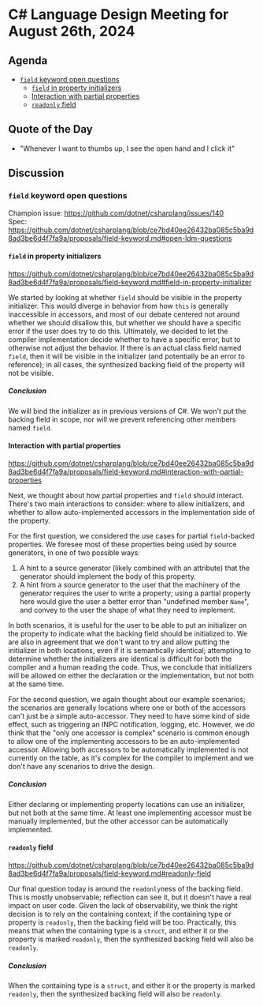 # C# Language Design Meeting for August 26th, 2024

## Agenda

- [`field` keyword open questions](#field-keyword-open-questions)
    - [`field` in property initializers](#field-in-property-initializers)
    - [Interaction with partial properties](#interaction-with-partial-properties)
    - [`readonly` field](#readonly-field)

## Quote of the Day

- "Whenever I want to thumbs up, I see the open hand and I click it"

## Discussion

### `field` keyword open questions

Champion issue: https://github.com/dotnet/csharplang/issues/140  
Spec: https://github.com/dotnet/csharplang/blob/ce7bd40ee26432ba085c5ba9d8ad3be6d4f7fa9a/proposals/field-keyword.md#open-ldm-questions

#### `field` in property initializers

https://github.com/dotnet/csharplang/blob/ce7bd40ee26432ba085c5ba9d8ad3be6d4f7fa9a/proposals/field-keyword.md#field-in-property-initializer

We started by looking at whether `field` should be visible in the property initializer. This would diverge in behavior from how `this` is generally inaccessible in accessors,
and most of our debate centered not around whether we should disallow this, but whether we should have a specific error if the user does try to do this. Ultimately, we decided
to let the compiler implementation decide whether to have a specific error, but to otherwise not adjust the behavior. If there is an actual class field named `field`, then it
will be visible in the initializer (and potentially be an error to reference); in all cases, the synthesized backing field of the property will not be visible.

##### Conclusion

We will bind the initializer as in previous versions of C#. We won't put the backing field in scope, nor will we prevent referencing other members named `field`.

#### Interaction with partial properties

https://github.com/dotnet/csharplang/blob/ce7bd40ee26432ba085c5ba9d8ad3be6d4f7fa9a/proposals/field-keyword.md#interaction-with-partial-properties

Next, we thought about how partial properties and `field` should interact. There's two main interactions to consider: where to allow initializers, and whether to allow auto-implemented
accessors in the implementation side of the property.

For the first question, we considered the use cases for partial `field`-backed properties. We foresee most of these properties being used by source generators, in one of two possible ways:

1. A hint to a source generator (likely combined with an attribute) that the generator should implement the body of this property.
2. A hint from a source generator to the user that the machinery of the generator requires the user to write a property; using a partial property here would give the user a better
   error than "undefined member `Name`", and convey to the user the shape of what they need to implement.

In both scenarios, it is useful for the user to be able to put an initializer on the property to indicate what the backing field should be initialized to. We are also in agreement
that we don't want to try and allow putting the initializer in both locations, even if it is semantically identical; attempting to determine whether the initializers are identical
is difficult for both the compiler and a human reading the code. Thus, we conclude that initializers will be allowed on either the declaration or the implementation, but not both
at the same time.

For the second question, we again thought about our example scenarios; the scenarios are generally locations where one or both of the accessors can't just be a simple auto-accessor.
They need to have some kind of side effect, such as triggering an INPC notification, logging, etc. However, we _do_ think that the "only one accessor is complex" scenario is common
enough to allow one of the implementing accessors to be an auto-implemented accessor. Allowing both accessors to be automatically implemented is not currently on the table, as it's
complex for the compiler to implement and we don't have any scenarios to drive the design.

##### Conclusion

Either declaring or implementing property locations can use an initializer, but not both at the same time. At least one implementing accessor must be manually implemented, but the
other accessor can be automatically implemented.

#### `readonly` field

https://github.com/dotnet/csharplang/blob/ce7bd40ee26432ba085c5ba9d8ad3be6d4f7fa9a/proposals/field-keyword.md#readonly-field

Our final question today is around the `readonly`ness of the backing field. This is mostly unobservable; reflection can see it, but it doesn't have a real impact on user code. Given
the lack of observability, we think the right decision is to rely on the containing context; if the containing type or property is `readonly`, then the backing field will be too.
Practically, this means that when the containing type is a `struct`, and either it or the property is marked `readonly`, then the synthesized backing field will also be `readonly`.

##### Conclusion

When the containing type is a `struct`, and either it or the property is marked `readonly`, then the synthesized backing field will also be `readonly`.
